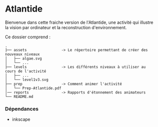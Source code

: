 # Atlantide #

Bienvenue dans cette fraiche version de l'Atlantide, une activité qui illustre la vision par ordinateur et la reconstruction d'environnement.

Ce dossier comprend : 
```
.
├── assets                -> Le répertoire permettant de créer des nouveaux niveaux
│   ├── algae.svg
│   └── ...
├── levels                -> Les différents niveaux à utiliser au cours de l'activité
│   ├── ...
│   └── level1v3.svg
├── prep                  -> Comment animer l'activité
│   └── Prep-Atlantide.pdf
│── reports               -> Rapports d'étonnement des animateurs
└── README.md
```

### Dépendances ###

* inkscape
